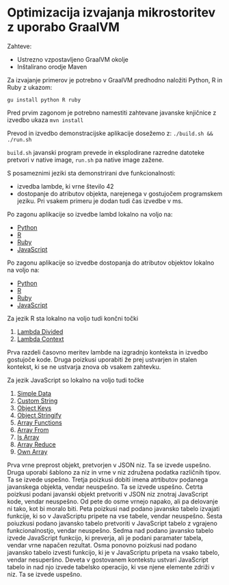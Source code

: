 # Optimizacija izvajanja mikrostoritev z uporabo GraalVM

Zahteve:
- Ustrezno vzpostavljeno GraalVM okolje
- Inštalirano orodje Maven

Za izvajanje primerov je potrebno v GraalVM predhodno naložiti Python, R in Ruby z ukazom:

`gu install python R ruby`

Pred prvim zagonom je potrebno namestiti zahtevane javanske knjičnice z izvedbo ukaza
`mvn install`

Prevod in izvedbo demonstracijske aplikacije dosežemo z:
`./build.sh && ./run.sh`

`build.sh` javanski program prevede in eksplodirane razredne datoteke pretvori v native image, `run.sh` pa native image zažene.

S posameznimi jeziki sta demonstrirani dve funkcionalnosti:
- izvedba lambde, ki vrne število 42
- dostopanje do atributov objekta, narejenega v gostujočem programskem jeziku.
Pri vsakem primeru je dodan tudi čas izvedbe v ms.


Po zagonu aplikacije so izvedbe lambd lokalno na voljo na:
- [Python](http://localhost:8080/v1/python/lambda)
- [R](http://localhost:8080/v1/r/lambda)
- [Ruby](http://localhost:8080/v1/ruby/lambda)
- [JavaScript](http://localhost:8080/v1/js/lambda)

Po zagonu aplikacije so izvedbe dostopanja do atributov objektov lokalno na voljo na:
- [Python](http://localhost:8080/v1/python/object)
- [R](http://localhost:8080/v1/r/object)
- [Ruby](http://localhost:8080/v1/ruby/object)
- [JavaScript](http://localhost:8080/v1/js/object)

Za jezik R sta lokalno na voljo tudi končni točki
1. [Lambda Divided](http://localhost:8080/v1/r/lambda-divided)
2. [Lambda Context](http://localhost:8080/v1/r/lambda-context)

Prva razdeli časovno meritev lambde na izgradnjo konteksta in izvedbo gostujoče kode.
Druga poizkusi uporabiti že prej ustvarjen in stalen kontekst, ki se ne ustvarja znova ob vsakem zahtevku.

Za jezik JavaScript so lokalno na voljo tudi točke
1. [Simple Data](http://localhost:8080/v1/js/simple-data)
2. [Custom String](http://localhost:8080/v1/js/custom-string)
3. [Object Keys](http://localhost:8080/v1/js/object-keys)
4. [Object Stringify](http://localhost:8080/v1/js/object-stringify)
5. [Array Functions](http://localhost:8080/v1/js/lambda-array-functions)
6. [Array From](http://localhost:8080/v1/js/lambda-array-functions-from)
7. [Is Array](http://localhost:8080/v1/js/is-array)
8. [Array Reduce](http://localhost:8080/v1/js/lambda-reduce)
9. [Own Array](http://localhost:8080/v1/js/own-array)

Prva vrne preprost objekt, pretvorjen v JSON niz. Ta se izvede uspešno.
Druga uporabi šablono za niz in vrne v niz združena podatka različnih tipov. Ta se izvede uspešno.
Tretja poizkusi dobiti imena atrtibutov podanega javanskega objekta, vendar neuspešno. Ta se izvede uspešno.
Četrta poizkusi podani javanski objekt pretvoriti v JSON niz znotraj JavaScript kode, vendar neuspešno.
Od pete do osme vrnejo napako, ali pa delovanje ni tako, kot bi moralo biti.
Peta poizkusi nad podano javansko tabelo izvajati funkcije, ki so v JavaScriptu pripete na vse tabele, vendar neuspešno.
Šesta poiuzkusi podano javansko tabelo pretvoriti v JavaScript tabelo z vgrajeno funkcionalnostjo, vendar neuspešno.
Sedma nad podano javansko tabelo izvede JavaScript funkcijo, ki preverja, ali je podani paramater tabela, vendar vrne napačen rezultat.
Osma ponovno poizkusi nad podano javansko tabelo izvesti funkcijo, ki je v JavaScriptu pripeta na vsako tabelo, vendar nesuperšno.
Deveta v gostovanem kontekstu ustvari JavaScript tabelo in nad njo izvede tabelsko operacijo, ki vse njene elemente zdriži v niz. Ta se izvede uspešno.

